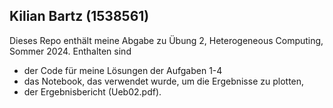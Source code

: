 Kilian Bartz (1538561)
-------------------------
Dieses Repo enthält meine Abgabe zu Übung 2, Heterogeneous Computing, Sommer 2024. Enthalten sind
- der Code für meine Lösungen der Aufgaben 1-4
- das Notebook, das verwendet wurde, um die Ergebnisse zu plotten,
- der Ergebnisbericht (Ueb02.pdf).
